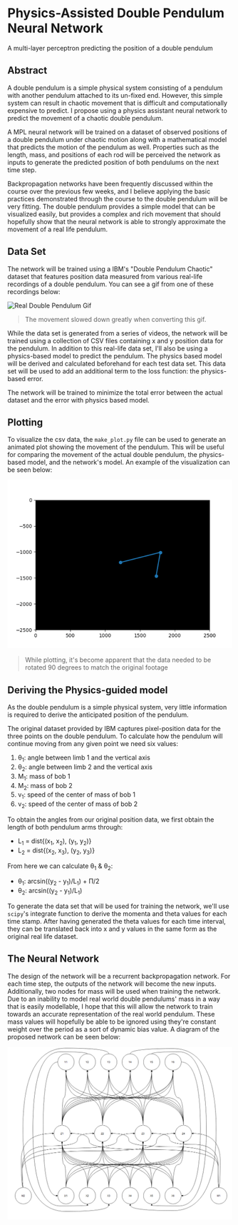 # Physics-Assisted Double Pendulum Neural Network
A multi-layer perceptron predicting the position of a double pendulum

## Abstract
A double pendulum is a simple physical system consisting of a pendulum with another pendulum attached to its un-fixed end. However, this simple system can result in chaotic movement that is difficult and computationally expensive to predict. I propose using a physics assistant neural network to predict the movement of a chaotic double pendulum. 

A MPL neural network will be trained on a dataset of observed positions of a double pendulum under chaotic motion along with a mathematical model that predicts the motion of the pendulum as well. Properties such as the length, mass, and positions of each rod will be perceived the network as inputs to generate the predicted position of both pendulums on the next time step.

Backpropagation networks have been frequently discussed within the course over the previous few weeks, and I believe applying the basic practices demonstrated through the course to the double pendulum will be very fitting. The double pendulum provides a simple model that can be visualized easily, but provides a complex and rich movement that should hopefully show that the neural network is able to strongly approximate the movement of a real life pendulum.

## Data Set
The network will be trained using a IBM's "Double Pendulum Chaotic" dataset that features position data measured from various real-life recordings of a double pendulum. You can see a gif from one of these recordings below:

![Real Double Pendulum Gif](./IMG/ibm_irl_pendulum.gif)

> The movement slowed down greatly when converting this gif.

While the data set is generated from a series of videos, the network will be trained using a collection of CSV files containing x and y position data for the pendulum. In addition to this real-life data set, I'll also be using a physics-based model to predict the pendulum. The physics based model will be derived and calculated beforehand for each test data set. This data set will be used to add an additional term to the loss function: the physics-based error.

The network will be trained to minimize the total error between the actual dataset and the error with physics based model.

## Plotting
To visualize the csv data, the `make_plot.py` file can be used to generate an animated plot showing the movement of the pendulum. This will be useful for comparing the movement of the actual double pendulum, the physics-based model, and the network's model. An example of the visualization can be seen below:

![Animated Double Pendulum Gif](./IMG/pendulum_0_rotated.gif)

> While plotting, it's become apparent that the data needed to be rotated 90 degrees to match the original footage

## Deriving the Physics-guided model

As the double pendulum is a simple physical system, very little information is required to derive the anticipated position of the pendulum.

The original dataset provided by IBM captures pixel-position data for the three points on the double pendulum. To calculate how the pendulum will continue moving from any given point we need six values:

1.  θ<sub>1</sub>: angle between limb 1 and the vertical axis
2.  θ<sub>2</sub>: angle between limb 2 and the vertical axis
3.  M<sub>1</sub>: mass of bob 1
4.  M<sub>2</sub>: mass of bob 2
5.  v<sub>1</sub>: speed of the center of mass of bob 1
6.  v<sub>2</sub>: speed of the center of mass of bob 2

To obtain the angles from our original position data, we first obtain the length of both pendulum arms through:

-   L<sub>1</sub> = dist{(x<sub>1</sub>, x<sub>2</sub>), (y<sub>1</sub>, y<sub>2</sub>)}
-   L<sub>2</sub> = dist{(x<sub>2</sub>, x<sub>3</sub>), (y<sub>2</sub>, y<sub>3</sub>)}

From here we can calculate θ<sub>1</sub> & θ<sub>2</sub>:

-   θ<sub>1</sub>: arcsin((y<sub>2</sub> - y<sub>1</sub>)/L<sub>1</sub>) + Π/2
-   θ<sub>2</sub>: arcsin((y<sub>2</sub> - y<sub>1</sub>)/L<sub>1</sub>)

To generate the data set that will be used for training the network, we'll use `scipy`'s integrate function to derive the momenta and theta values for each time stamp. After having generated the theta values for each time interval, they can be translated back into x and y values in the same form as the original real life dataset.

## The Neural Network

The design of the network will be a recurrent backpropagation network. For each time step, the outputs of the network will become the new inputs. Additionally, two nodes for mass will be used when training the network. Due to an inability to model real world double pendulums' mass in a way that is easily modellable, I hope that this will allow the network to train towards an accurate representation of the real world pendulum. These mass values will hopefully be able to be ignored using they're constant weight over the period as a sort of dynamic bias value. A diagram of the proposed network can be seen below:

![NN Map](./IMG/network_diagram.png)